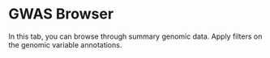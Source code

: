 # GWAS Browser

In this tab, you can browse through summary genomic data. Apply filters on the genomic variable annotations.
